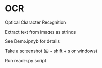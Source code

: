 # OCR
Optical Character Recognition


Extract text from images as strings

See Demo.ipnyb for details


Take a screenshot (⊞ + shift + s on windows)

Run reader.py script
